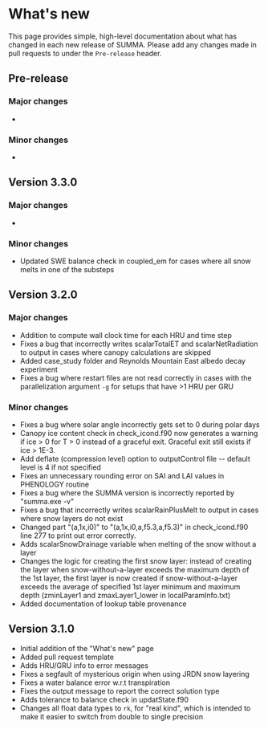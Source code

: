 # What's new
This page provides simple, high-level documentation about what has changed in each new release of SUMMA. Please add any changes made in pull requests to under the `Pre-release` header.

## Pre-release
### Major changes
- 

### Minor changes
- 

## Version 3.3.0
### Major changes
- 

### Minor changes
- Updated SWE balance check in coupled_em for cases where all snow melts in one of the substeps

## Version 3.2.0
### Major changes
- Addition to compute wall clock time for each HRU and time step
- Fixes a bug that incorrectly writes scalarTotalET and scalarNetRadiation to output in cases where canopy calculations are skipped
- Added case_study folder and Reynolds Mountain East albedo decay experiment
- Fixes a bug where restart files are not read correctly in cases with the parallelization argument `-g` for setups that have >1 HRU per GRU

### Minor changes
- Fixes a bug where solar angle incorrectly gets set to 0 during polar days
- Canopy ice content check in check_icond.f90 now generates a warning if ice > 0 for T > 0 instead of a graceful exit. Graceful exit still exists if ice > 1E-3.
- Add deflate (compression level) option to outputControl file -- default level is 4 if not specified
- Fixes an unnecessary rounding error on SAI and LAI values in PHENOLOGY routine
- Fixes a bug where the SUMMA version is incorrectly reported by "summa.exe -v"
- Fixes a bug that incorrectly writes scalarRainPlusMelt to output in cases where snow layers do not exist
- Changed part "(a,1x,i0)" to "(a,1x,i0,a,f5.3,a,f5.3)" in check_icond.f90 line 277 to print out error correctly.
- Adds scalarSnowDrainage variable when melting of the snow without a layer
- Changes the logic for creating the first snow layer: instead of creating the layer when snow-without-a-layer exceeds the maximum depth of the 1st layer, the first layer is now created if snow-without-a-layer exceeds the average of specified 1st layer minimum and maximum depth (zminLayer1 and zmaxLayer1_lower in localParamInfo.txt)
- Added documentation of lookup table provenance

## Version 3.1.0
- Initial addition of the "What's new" page
- Added pull request template
- Adds HRU/GRU info to error messages
- Fixes a segfault of mysterious origin when using JRDN snow layering
- Fixes a water balance error w.r.t transpiration
- Fixes the output message to report the correct solution type
- Adds tolerance to balance check in updatState.f90
- Changes all float data types to `rk`, for "real kind", which is intended to make it easier to switch from double to single precision
